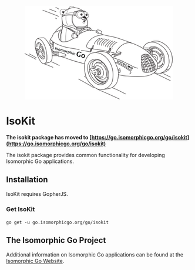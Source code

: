 <p align="center"><a href="http://isomorphicgo.org" target="_blank"><img src="https://github.com/isomorphicgo/isogoapp/blob/master/static/images/isomorphic_go_logo.png"></a></p>

# IsoKit

**The isokit package has moved to [https://go.isomorphicgo.org/go/isokit](https://go.isomorphicgo.org/go/isokit)**

The isokit package provides common functionality for developing Isomorphic Go applications.

## Installation

IsoKit requires GopherJS.

### Get IsoKit
`go get -u go.isomorphicgo.org/go/isokit`


## The Isomorphic Go Project
Additional information on Isomorphic Go applications can be found at the [Isomorphic Go Website](http://isomorphicgo.org).
